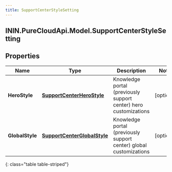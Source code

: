 ```yaml
---
title: SupportCenterStyleSetting
---
```

## ININ.PureCloudApi.Model.SupportCenterStyleSetting

## Properties

|Name | Type | Description | Notes|
|------------ | ------------- | ------------- | -------------|
| **HeroStyle** | [**SupportCenterHeroStyle**](SupportCenterHeroStyle.html) | Knowledge portal (previously support center) hero customizations | [optional] |
| **GlobalStyle** | [**SupportCenterGlobalStyle**](SupportCenterGlobalStyle.html) | Knowledge portal (previously support center) global customizations | [optional] |
{: class="table table-striped"}


